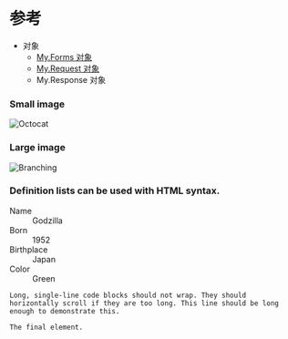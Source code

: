 # 参考
- 对象
  - <a href='baiyunwai.github.io/docs/reference/objects/my-forms-object'>My.Forms 对象</a>
  - <a href='baiyunwai.github.io/docs/reference/objects/my-request-object'>My.Request 对象</a>
  - <a href='baiyunwai.github.io/docs/reference/objects/my-response-object'></a>My.Response 对象


### Small image

![Octocat](https://assets-cdn.github.com/images/icons/emoji/octocat.png)

### Large image

![Branching](https://guides.github.com/activities/hello-world/branching.png)


### Definition lists can be used with HTML syntax.

<dl>
<dt>Name</dt>
<dd>Godzilla</dd>
<dt>Born</dt>
<dd>1952</dd>
<dt>Birthplace</dt>
<dd>Japan</dd>
<dt>Color</dt>
<dd>Green</dd>
</dl>

```
Long, single-line code blocks should not wrap. They should horizontally scroll if they are too long. This line should be long enough to demonstrate this.
```

```
The final element.
```

